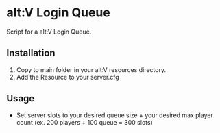 # alt:V Login Queue
Script for a alt:V Login Queue.

## Installation
1. Copy to main folder in your alt:V resources directory.
2. Add the Resource to your server.cfg

## Usage
 - Set server slots to your desired queue size + your desired max player count (ex. 200 players + 100 queue = 300 slots)